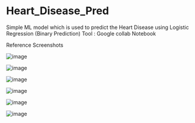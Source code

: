 # Heart_Disease_Pred

Simple ML model which is used to predict the Heart Disease using Logistic Regression (Binary Prediction)
Tool : Google collab Notebook

Reference Screenshots

![image](https://user-images.githubusercontent.com/66254994/153897460-d17ebd28-3510-47b7-bb75-b6b8a58d82b9.png)

![image](https://user-images.githubusercontent.com/66254994/153897560-26602cfc-e27f-4047-aa84-7283632e2989.png)

![image](https://user-images.githubusercontent.com/66254994/153897690-540e3837-0af8-45e9-bff6-1575ae499114.png)

![image](https://user-images.githubusercontent.com/66254994/153897795-22a55c7d-fb25-4d4b-800c-89d4faf219f3.png)

![image](https://user-images.githubusercontent.com/66254994/153897929-59cc3459-6679-47a4-951b-0e283b58dfc8.png)

![image](https://user-images.githubusercontent.com/66254994/153898006-b9ae7c6a-dfe0-4694-8896-18f338c44e21.png)

